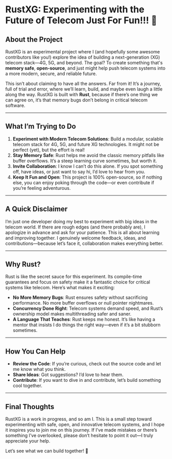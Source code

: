 # RustXG: Experimenting with the Future of Telecom Just For Fun!!! 🚀

## **About the Project**
RustXG is an experimental project where I (and hopefully some awesome contributors like you!) explore the idea of building a next-generation (XG) telecom stack—4G, 5G, and beyond. The goal? To create something that's **memory safe**, **open-source**, and just might help push telecom systems into a more modern, secure, and reliable future.

This isn’t about claiming to have all the answers. Far from it! It’s a journey, full of trial and error, where we’ll learn, build, and maybe even laugh a little along the way. RustXG is built with **Rust**, because if there’s one thing we can agree on, it’s that memory bugs don’t belong in critical telecom software.

---

## **What I’m Trying to Do**
1. **Experiment with Modern Telecom Solutions**: Build a modular, scalable telecom stack for 4G, 5G, and future XG technologies. It might not be perfect (yet), but the effort is real!
2. **Stay Memory Safe**: Rust helps me avoid the classic memory pitfalls like buffer overflows. It’s a steep learning curve sometimes, but worth it.
3. **Invite Collaboration**: I know I can’t do this alone. If you spot something off, have ideas, or just want to say hi, I’d love to hear from you.
4. **Keep It Fun and Open**: This project is 100% open-source, so if nothing else, you can enjoy poking through the code—or even contribute if you’re feeling adventurous.

---

## **A Quick Disclaimer**
I’m just one developer doing my best to experiment with big ideas in the telecom world. If there are rough edges (and there probably are), I apologize in advance and ask for your patience. This is all about learning and improving together. I genuinely welcome feedback, ideas, and contributions—because let’s face it, collaboration makes everything better.

---

## **Why Rust?**
Rust is like the secret sauce for this experiment. Its compile-time guarantees and focus on safety make it a fantastic choice for critical systems like telecom. Here’s what makes it exciting:
- **No More Memory Bugs**: Rust ensures safety without sacrificing performance. No more buffer overflows or null pointer nightmares.
- **Concurrency Done Right**: Telecom systems demand speed, and Rust’s ownership model makes multithreading safer and saner.
- **A Language That Teaches**: Rust keeps me honest. It’s like having a mentor that insists I do things the right way—even if it’s a bit stubborn sometimes.

---

## **How You Can Help**
- **Review the Code**: If you’re curious, check out the source code and let me know what you think. 
- **Share Ideas**: Got suggestions? I’d love to hear them. 
- **Contribute**: If you want to dive in and contribute, let’s build something cool together.

---

## **Final Thoughts**
RustXG is a work in progress, and so am I. This is a small step toward experimenting with safe, open, and innovative telecom systems, and I hope it inspires you to join me on this journey. If I’ve made mistakes or there’s something I’ve overlooked, please don’t hesitate to point it out—I truly appreciate your help. 

Let’s see what we can build together! 🌟
